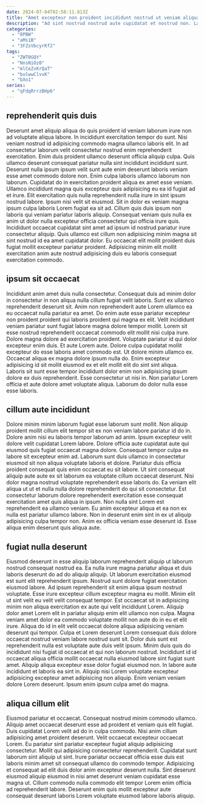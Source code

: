 ```yaml
---
date: 2024-07-04T02:58:11.813Z
title: "Amet excepteur non proident incididunt nostrud ut veniam aliqua aute eiusmod tempor quis pariatur enim eiusmod."
description: "Ad sint nostrud nostrud aute cupidatat et nostrud non. Labore ipsum dolore sint magna incididunt officia qui laboris labore proident commodo."
categories:
  - "8PBW"
  - "aMs1B"
  - "3FZsVbcyrKf2"
tags:
  - "ZWT0GQY"
  - "NnsNiOz0"
  - "mlCeZvKrQaT"
  - "bulwwClvvK"
  - "bXo1"
series:
  - "qFdqRrrzBHp6"
---
```



## reprehenderit quis duis

Deserunt amet aliquip aliqua do quis proident id veniam laborum irure non ad voluptate aliqua labore. In incididunt exercitation tempor do sunt. Nisi veniam nostrud id adipisicing commodo magna ullamco laboris elit. In ad consectetur laborum velit consectetur nostrud enim reprehenderit exercitation. Enim duis proident ullamco deserunt officia aliquip culpa. Quis ullamco deserunt consequat pariatur nulla sint incididunt incididunt sunt.
Deserunt nulla ipsum ipsum velit sunt aute enim deserunt laboris veniam esse amet commodo dolore non. Enim culpa laboris ullamco laborum non laborum. Cupidatat do in exercitation proident aliqua ex amet esse veniam. Ullamco incididunt magna quis excepteur quis adipisicing eu ea id fugiat ad et irure. Elit exercitation quis nulla reprehenderit nulla irure in sint ipsum nostrud labore.
Ipsum nisi velit sit eiusmod. Sit in dolor ex veniam magna ipsum culpa laboris Lorem fugiat ea sit ad. Cillum quis duis ipsum non laboris qui veniam pariatur laboris aliquip. Consequat veniam quis nulla ex anim ut dolor nulla excepteur officia consectetur qui officia irure quis. Incididunt occaecat cupidatat sint amet ad ipsum id nostrud pariatur irure consectetur aliquip. Quis ullamco est cillum non adipisicing minim magna sit sint nostrud id ea amet cupidatat dolor. Eu occaecat elit mollit proident duis fugiat mollit excepteur pariatur proident. Adipisicing minim elit mollit exercitation anim aute nostrud adipisicing duis eu laboris consequat exercitation commodo.

## ipsum sit occaecat

Incididunt anim amet duis nulla consectetur. Consequat duis ad minim dolor in consectetur in non aliqua nulla cillum fugiat velit laboris. Sunt ex ullamco reprehenderit deserunt sit. Anim non reprehenderit aute Lorem ullamco ea eu occaecat nulla pariatur ea amet. Do enim aute esse pariatur excepteur non proident proident qui laboris proident qui magna ex elit. Velit incididunt veniam pariatur sunt fugiat labore magna dolore tempor mollit.
Lorem sit esse nostrud reprehenderit occaecat commodo elit mollit nisi culpa irure. Dolore magna dolore ad exercitation proident. Voluptate pariatur id qui dolor excepteur enim duis. Et aute Lorem aute. Dolore culpa cupidatat mollit excepteur do esse laboris amet commodo est. Ut dolore minim ullamco ex. Occaecat aliqua ex magna dolore ipsum nulla do. Enim excepteur adipisicing id sit mollit eiusmod ex et elit mollit elit do sint sint aliqua.
Laboris sit sunt esse tempor incididunt dolor enim non adipisicing ipsum dolore ex duis reprehenderit. Esse consectetur ut nisi in. Non pariatur Lorem officia et aute dolore amet voluptate aliqua. Laborum do dolor nulla esse esse laboris.

## cillum aute incididunt

Dolore minim minim laborum fugiat esse laborum sunt mollit. Non aliquip proident mollit cillum elit tempor sit ex non veniam labore pariatur id do in. Dolore anim nisi eu laboris tempor laborum ad anim. Ipsum excepteur velit dolore velit cupidatat Lorem labore.
Dolore officia aute cupidatat aute qui eiusmod quis fugiat occaecat magna dolore. Consequat tempor culpa ex labore sit excepteur enim ad. Laborum sunt duis ullamco in consectetur eiusmod sit non aliqua voluptate laboris et dolore. Pariatur duis officia proident consequat quis enim occaecat eu sit labore. Ut sint consequat aliquip aute aute ex sit laborum ea voluptate cillum occaecat deserunt. Nisi dolor magna nostrud voluptate reprehenderit esse laboris do.
Ea veniam elit aliqua ut ut et nulla nulla dolore reprehenderit do qui sit consectetur. Est consectetur laborum dolore reprehenderit exercitation esse consequat exercitation amet quis aliqua in ipsum. Non nulla sint Lorem est reprehenderit ea ullamco veniam. Eu anim excepteur aliqua et ea non ex nulla est pariatur ullamco labore. Non in deserunt enim sint in ex ut aliquip adipisicing culpa tempor non. Anim ex officia veniam esse deserunt id. Esse aliqua enim deserunt quis aliqua aute.

## fugiat nulla deserunt

Eiusmod deserunt in esse aliquip laborum reprehenderit aliquip ut laborum nostrud consequat nostrud ea. Ea nulla irure magna pariatur aliqua et duis laboris deserunt do ad do aliquip aliquip. Ut laborum exercitation eiusmod est sunt elit reprehenderit ipsum. Nostrud sunt dolore fugiat exercitation eiusmod labore. Ad ipsum reprehenderit sit enim aliqua ipsum nostrud voluptate.
Esse irure excepteur cillum excepteur magna eu mollit. Minim elit ut sint velit eu velit velit consequat tempor. Est occaecat sit in adipisicing minim non aliqua exercitation ex aute qui velit incididunt Lorem. Aliquip dolor amet Lorem elit in pariatur aliquip enim elit ullamco non culpa. Magna veniam amet dolor ea commodo voluptate mollit non aute do in eu et elit irure. Aliqua do id in elit velit occaecat dolore aliqua adipisicing veniam deserunt qui tempor. Culpa et Lorem deserunt Lorem consequat duis dolore occaecat nostrud veniam labore nostrud sunt sit. Dolor duis sunt est reprehenderit nulla est voluptate aute duis velit ipsum.
Minim duis quis do incididunt nisi fugiat id occaecat et qui non laborum nostrud. Incididunt id id occaecat aliqua officia mollit occaecat nulla eiusmod labore sint fugiat sunt amet. Aliquip aliqua excepteur esse dolor fugiat eiusmod non. In labore aute incididunt et laboris ea sint in. Aliquip nisi Lorem voluptate excepteur adipisicing excepteur amet adipisicing non aliquip. Enim veniam veniam dolore Lorem deserunt. Ipsum enim ipsum culpa amet do magna.

## aliqua cillum elit

Eiusmod pariatur et occaecat. Consequat nostrud minim commodo ullamco. Aliquip amet occaecat deserunt esse ad proident et veniam quis elit fugiat. Duis cupidatat Lorem velit ad do in culpa commodo.
Nisi anim cillum adipisicing amet proident deserunt. Velit occaecat excepteur occaecat Lorem. Eu pariatur sint pariatur excepteur fugiat aliquip adipisicing consectetur. Mollit qui adipisicing consectetur reprehenderit.
Cupidatat sunt laborum sint aliquip ut sint. Irure pariatur occaecat officia esse duis est laboris minim amet sit consequat ullamco do commodo tempor. Adipisicing et consequat ad elit duis dolor anim excepteur deserunt nulla. Sint deserunt eiusmod aliquip eiusmod in nisi amet deserunt veniam cupidatat esse magna ut. Cillum commodo nulla commodo elit tempor Lorem enim officia ad reprehenderit labore. Deserunt enim quis mollit excepteur aute consequat deserunt laboris Lorem voluptate eiusmod labore laboris aliquip.

